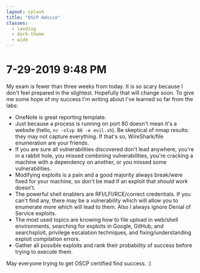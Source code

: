 ```yaml
---
layout: splash
title: "OSCP Advice"
classes:
  - landing
  - dark-theme
  - wide
---
```


# 7-29-2019 9:48 PM

My exam is fewer than three weeks from today. It is so scary because I don't feel prepared in the slightest. Hopefully that will change soon. To give me some hope of my success I'm writing about I've learned so far from the labs:

- OneNote is great reporting template.
- Just because a process is running on port 80 doesn't mean it's a website (hello, `nc -nlvp 80 -e evil.sh`). Be skeptical of nmap results: they may not capture everything. If that's so, WireShark/file enumeration are your friends.
- If you are sure all vulnerabilities discovered don't lead anywhere, you're in a rabbit hole, you missed combining vulnerabilities, you're cracking a machine with a dependency on another, or you missed some vulnerabilities.
- Modifying exploits is a pain and a good majority always break/were fixed for your machine, so don't be mad if an exploit that *should work* doesn't.
- The powerful shell enablers are RFI/LFI/RCE/correct credentials. If you can't find any, there may be a vulnerability which will allow you to enumerate more which will lead to them. Also I always ignore Denial of Service exploits.
- The most used topics are knowing how to file upload in web/shell environments, searching for exploits in Google, GitHub, and searchsploit, privilege escalation techniques, and fixing/understanding exploit compilation errors.
- Gather all possible exploits and rank their probability of success before trying to execute them.

May everyone trying to get OSCP certified find success. :)